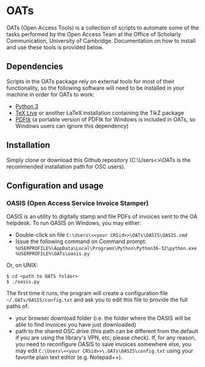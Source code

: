 # OATs

OATs (Open Access Tools) is a collection of scripts to automate some of the tasks performed by the Open Access Team at the Office of Scholarly Communication, University of Cambridge. Documentation on how to install and use these tools is provided below.

## Dependencies

Scripts in the OATs package rely on external tools for most of their functionality, so the following software will need to be installed in your machine in order for OATs to work:

* [Python 3](https://www.python.org)
* [TeX Live](https://www.tug.org/texlive) or another LaTeX installation containing the TikZ package
* [PDFtk](https://www.pdflabs.com/tools/pdftk-the-pdf-toolkit) (a portable version of PDFtk for Windows is included in OATs, so Windows users can ignore this dependency)

## Installation

Simply clone or download this Github repository (C:\Users\<<your CRSid>>\OATs is the recommended installation path for OSC users).
  
## Configuration and usage

### OASIS (Open Access Service Invoice Stamper)

OASIS is an utility to digitally stamp and file PDFs of invoices sent to the OA helpdesk. To run OASIS on Windows, you may either:

* Double-click on file `C:\Users\<<your CRSid>>\OATs\OASIS\OASIS.cmd`
* Issue the following command on Command prompt: `%USERPROFILE%\AppData\Local\Programs\Python\Python36-32\python.exe %USERPROFILE%\OATs\oasis.py`

Or, on UNIX:

```
$ cd <path to OATS folder>
$ ./oasis.py
```

The first time it runs, the program will create a configuration file `~/.OATs/OASIS/config.txt` and ask you to edit this file to provide the full paths of:

* your browser download folder (i.e. the folder where the OASIS will be able to find invoices you have just downloaded)
* path to the shared OSC drive (this path can be different from the default if you are using the library's VPN, etc; please check). If, for any reason, you need to reconfigure OASIS to save invoices somewhere else, you may edit `C:\Users\<<your CRSid>>\.OATs\OASIS\config.txt` using your favorite plain text editor (e.g. Notepad++).
